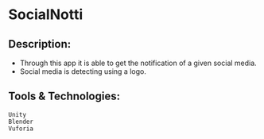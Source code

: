 # SocialNotti
 
##  Description: 
  - Through this app it is able to get the notification of a given social media.
  - Social media is detecting using a logo.
  
##  Tools & Technologies: 
    Unity
    Blender
    Vuforia
